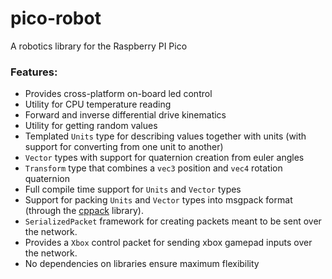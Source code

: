 # pico-robot
A robotics library for the Raspberry PI Pico

### Features:

- Provides cross-platform on-board led control
- Utility for CPU temperature reading
- Forward and inverse differential drive kinematics
- Utility for getting random values
- Templated `Units` type for describing values together with units (with support for converting from one unit to another)
- `Vector` types with support for quaternion creation from euler angles
- `Transform` type that combines a `vec3` position and `vec4` rotation quaternion
- Full compile time support for `Units` and `Vector` types
- Support for packing `Units` and `Vector` types into msgpack format (through the [cppack](https://github.com/mikeloomisgg/cppack) library).
- `SerializedPacket` framework for creating packets meant to be sent over the network.
- Provides a `Xbox` control packet for sending xbox gamepad inputs over the network.
- No dependencies on libraries ensure maximum flexibility
